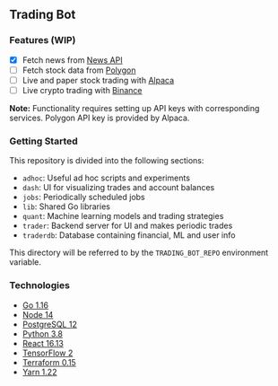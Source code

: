 ## Trading Bot

### Features (WIP)

- [x] Fetch news from [News API](https://newsapi.org/)
- [ ] Fetch stock data from [Polygon](https://polygon.io/)
- [ ] Live and paper stock trading with [Alpaca](https://alpaca.markets/)
- [ ] Live crypto trading with [Binance](https://www.binance.com/en)

**Note:** Functionality requires setting up API keys with corresponding services.
Polygon API key is provided by Alpaca.

### Getting Started

This repository is divided into the following sections:

- `adhoc`: Useful ad hoc scripts and experiments
- `dash`: UI for visualizing trades and account balances
- `jobs`: Periodically scheduled jobs
- `lib`: Shared Go libraries
- `quant`: Machine learning models and trading strategies
- `trader`: Backend server for UI and makes periodic trades
- `traderdb`: Database containing financial, ML and user info

This directory will be referred to by the `TRADING_BOT_REPO` environment variable.

### Technologies

- [Go 1.16](https://golang.org/)
- [Node 14](https://nodejs.org/en/)
- [PostgreSQL 12](https://www.postgresql.org/)
- [Python 3.8](https://www.python.org/)
- [React 16.13](https://reactjs.org/)
- [TensorFlow 2](https://www.tensorflow.org/)
- [Terraform 0.15](https://www.terraform.io/)
- [Yarn 1.22](https://classic.yarnpkg.com/lang/en/)
